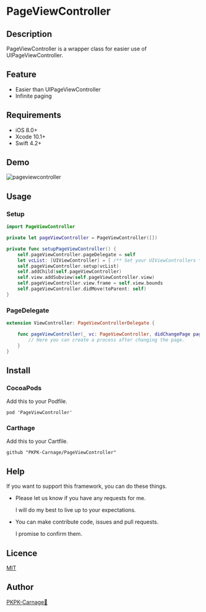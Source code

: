 # PageViewController

## Description
PageViewController is a wrapper class for easier use of UIPageViewController.

## Feature
- Easier than UIPageViewController
- Infinite paging

## Requirements
- iOS 8.0+
- Xcode 10.1+
- Swift 4.2+

## Demo
![pageviewcontroller](https://user-images.githubusercontent.com/20692907/52523149-86087900-2cd1-11e9-8acc-085115bef937.gif)

## Usage

### Setup
```swift
import PageViewController

private let pageViewController = PageViewController([])

private func setupPageViewController() {
	self.pageViewController.pageDelegate = self
    let vcList: [UIViewController] = [ /** Set your UIViewControllers */ ]
    self.pageViewController.setup(vcList)
    self.addChild(self.pageViewController)
    self.view.addSubview(self.pageViewController.view)
    self.pageViewController.view.frame = self.view.bounds
    self.pageViewController.didMove(toParent: self)
}
```

### PageDelegate
```swift
extension ViewController: PageViewControllerDelegate {

	func pageViewController(_ vc: PageViewController, didChangePage page: Int) {
		// Here you can create a process after changing the page.
	}
}
```

## Install

### CocoaPods  
Add this to your Podfile.

```PodFile
pod 'PageViewController'
```

### Carthage  
Add this to your Cartfile.

```Cartfile
github "PKPK-Carnage/PageViewController"
```

## Help

If you want to support this framework, you can do these things.

- Please let us know if you have any requests for me.

	I will do my best to live up to your expectations.

- You can make contribute code, issues and pull requests.
	
	I promise to confirm them.

## Licence

[MIT](https://github.com/PKPK-Carnage/PageViewController/blob/master/LICENSE)

## Author

[PKPK-Carnage🦎](https://github.com/PKPK-Carnage)
